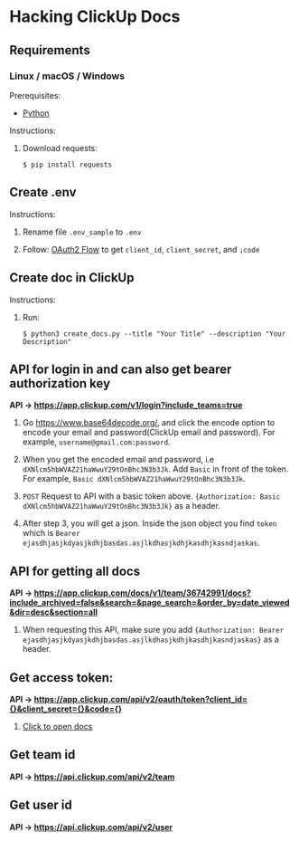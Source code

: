 # Hacking ClickUp Docs

## Requirements

### Linux / macOS / Windows

Prerequisites:

- [Python][python-download]

Instructions:

1.  Download requests:

        $ pip install requests

## Create .env

Instructions:

1. Rename file `.env_sample` to `.env`

1. Follow: [OAuth2 Flow][clickup-api] to get `client_id`, `client_secret`, and `¡code`

## Create doc in ClickUp

Instructions:

1.  Run:

        $ python3 create_docs.py --title "Your Title" --description "Your Description"

## API for login in and can also get bearer authorization key

**API -> https://app.clickup.com/v1/login?include_teams=true**

1. Go https://www.base64decode.org/, and click the encode option to encode your email and password(ClickUp email and password). For example, `username@gmail.com:password`.

2. When you get the encoded email and password, i.e `dXNlcm5hbWVAZ21haWwuY29tOnBhc3N3b3Jk`. Add `Basic` in front of the token. For example, `Basic dXNlcm5hbWVAZ21haWwuY29tOnBhc3N3b3Jk`.

3. `POST` Request to API with a basic token above. `{Authorization: Basic dXNlcm5hbWVAZ21haWwuY29tOnBhc3N3b3Jk}` as a header.

4. After step 3, you will get a json. Inside the json object you find `token` which is `Bearer ejasdhjasjkdyasjkdhjbasdas.asjlkdhasjkdhjkasdhjkasndjaskas`.

## API for getting all docs

**API -> https://app.clickup.com/docs/v1/team/36742991/docs?include_archived=false&search=&page_search=&order_by=date_viewed&dir=desc&section=all**

1. When requesting this API, make sure you add `{Authorization: Bearer ejasdhjasjkdyasjkdhjbasdas.asjlkdhasjkdhjkasdhjkasndjaskas}` as a header.

## Get access token:

**API -> https://app.clickup.com/api/v2/oauth/token?client_id={}&client_secret={}&code={}**

1. [Click to open docs][access_token]

## Get team id

**API -> https://api.clickup.com/api/v2/team**

## Get user id

**API -> https://api.clickup.com/api/v2/user**

[access_token]: https://jsapi.apiary.io/apis/clickup20/introduction/authentication/oauth2-flow.html
[python-download]: https://www.python.org/downloads/
[clickup-api]: https://clickup.com/api
